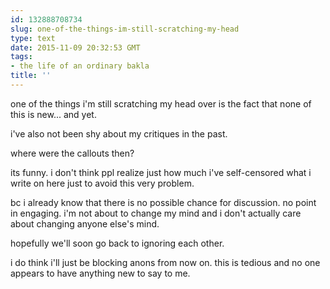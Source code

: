 ```yaml
---
id: 132888708734
slug: one-of-the-things-im-still-scratching-my-head
type: text
date: 2015-11-09 20:32:53 GMT
tags:
- the life of an ordinary bakla
title: ''
---
```

one of the things i'm still scratching my head over is the fact that none of this is new... and yet. 

i've also not been shy about my critiques in the past. 

where were the callouts then?

its funny. i don't think ppl realize just how much i've self-censored what i write on here just to avoid this very problem.

bc i already know that there is no possible chance for discussion. no point in engaging. i'm not about to change my mind and i don't actually care about changing anyone else's mind.

hopefully we'll soon go back to ignoring each other.

i do think i'll just be blocking anons from now on. this is tedious and no one appears to have anything new to say to me.